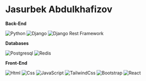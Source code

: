 # Jasurbek Abdulkhafizov


**Back-End**

![Python](https://img.shields.io/badge/Python-FFD43B?style=for-the-badge&logo=python&logoColor=blue)
![Django](https://img.shields.io/badge/Django-092E20?style=for-the-badge&logo=django&logoColor=green)
![Django Rest Framework](https://img.shields.io/badge/django%20rest-ff1709?style=for-the-badge&logo=django&logoColor=white)

**Databases**

![Postgresql](https://img.shields.io/badge/PostgreSQL-316192?style=for-the-badge&logo=postgresql&logoColor=white)
![Redis](https://img.shields.io/badge/redis-%23DD0031.svg?&style=for-the-badge&logo=redis&logoColor=white)


**Front-End**

![Html](https://img.shields.io/badge/Html5-E34F26?style=for-the-badge&logo=html5&logoColor=white)
![Css](https://img.shields.io/badge/Css3-1572B6?style=for-the-badge&logo=css3&logoColor=white)
![JavaScript](https://img.shields.io/badge/JavaScript-1572B6?style=for-the-badge&logo=javascript&logoColor=white)
![TailwindCss](https://img.shields.io/badge/TailwindCss-1572B6?style=for-the-badge&logo=tailwindcss3&logoColor=white)
![Bootstrap](https://img.shields.io/badge/Bootstrap-1572B6?style=for-the-badge&logo=bootstrap3&logoColor=white)
![React](https://img.shields.io/badge/React-1572B6?style=for-the-badge&logo=react3&logoColor=white)

